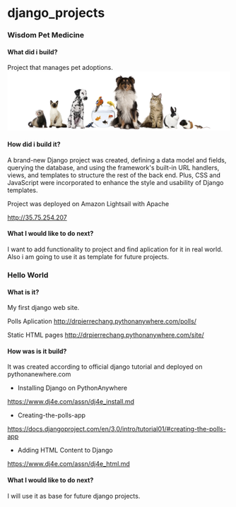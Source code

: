 # django_projects

### Wisdom Pet Medicine
#### What did i build?

Project that manages pet adoptions.
![alt text](https://github.com/DrPierreChang/django_projects/blob/main/wisdompets/static/images/header.jpg)
#### How did i build it?

A brand-new Django project was created, defining a data model and fields, querying the database, and using the framework's built-in URL handlers, views, and templates to structure the rest of the back end. Plus, CSS and JavaScript were incorporated  to enhance the style and usability of Django templates.

Project was deployed on Amazon Lightsail with Apache

http://35.75.254.207
#### What I would like to do next?

I want to add functionality to project and find aplication for it in real world. Also i am going to use it as template for future projects.


### Hello World
#### What is it?

My first django web site.

Polls Aplication
http://drpierrechang.pythonanywhere.com/polls/

Static HTML pages
http://drpierrechang.pythonanywhere.com/site/


#### How was is it build?

It was created according to official django tutorial and deployed on pythonanewhere.com

 - Installing Django on PythonAnywhere
 
https://www.dj4e.com/assn/dj4e_install.md

 - Creating-the-polls-app
 
https://docs.djangoproject.com/en/3.0/intro/tutorial01/#creating-the-polls-app

 - Adding HTML Content to Django
 
https://www.dj4e.com/assn/dj4e_html.md

#### What I would like to do next?

I will use it as base for future django projects. 
